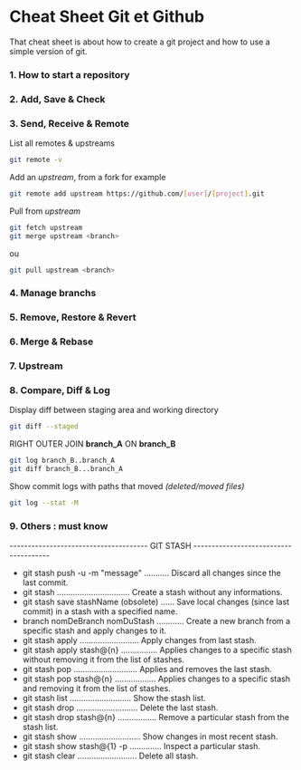 
# Cheat Sheet Git et Github

That cheat sheet is about how to create a git project and how to use a simple version of git.

### 1. How to start a repository

### 2. Add, Save & Check

### 3. Send, Receive & Remote

List all remotes & upstreams
```bash
git remote -v
```

Add an *upstream*, from a fork for example
```bash
git remote add upstream https://github.com/[user]/[project].git
```

Pull from *upstream*
```bash
git fetch upstream
git merge upstream <branch>
```
ou
```bash
git pull upstream <branch>
```

### 4. Manage branchs

### 5. Remove, Restore & Revert

### 6. Merge & Rebase

### 7. Upstream

### 8. Compare, Diff & Log

Display diff between staging area and working directory
```bash
git diff --staged
```

RIGHT OUTER JOIN **branch_A** ON **branch_B**
```bash
git log branch_B..branch_A
git diff branch_B...branch_A
```

Show commit logs with paths that moved *(deleted/moved files)*
```bash
git log --stat -M
```

### 9. Others : must know

-------------------------------------- GIT STASH --------------------------------------

- git stash push -u -m "message" ........... Discard all changes since the last commit.
- git stash ................................ Create a stash without any informations.
- git stash save stashName (obsolete) ...... Save local changes (since last commit) in a stash with a specified name.
- branch nomDeBranch nomDuStash ............ Create a new branch from a specific stash and apply changes to it.
- git stash apply .......................... Apply changes from last stash.
- git stash apply stash@{n} ................ Applies changes to a specific stash without removing it from the list of stashes.
- git stash pop ............................ Applies and removes the last stash.
- git stash pop stash@{n} .................. Applies changes to a specific stash and removing it from the list of stashes.
- git stash list ........................... Show the stash list.
- git stash drop ........................... Delete the last stash.
- git stash drop stash@{n} ................. Remove a particular stash from the stash list.
- git stash show ........................... Show changes in most recent stash.
- git stash show stash@{1} -p .............. Inspect a particular stash.
- git stash clear .......................... Delete all stash.
